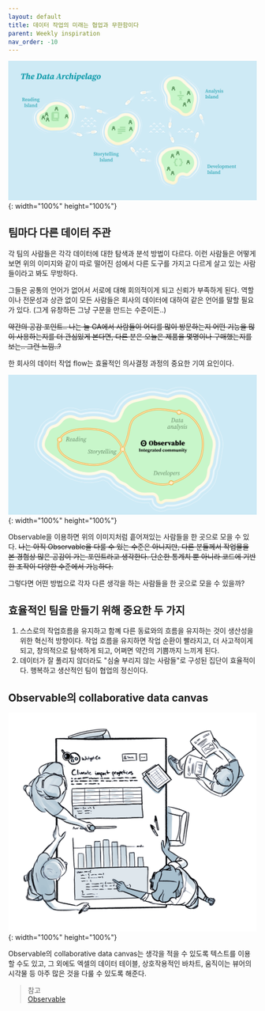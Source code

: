 ```yaml
---
layout: default
title: 데이터 작업의 미래는 협업과 무한함이다
parent: Weekly inspiration
nav_order: -10
---
```



![데이터는 탐색과 분석 사이에서 순항하는 과정이다](../../assets/images/posts/Data_driven_1.png){: width="100%" height="100%"}

## 팀마다 다른 데이터 주관

각 팀의 사람들은 각각 데이터에 대한 탐색과 분석 방법이 다르다. 이런 사람들은 어떻게 보면 위의 이미지와 같이 따로 떨어진 섬에서 다른 도구를 가지고 다르게 살고 있는 사람들이라고 봐도 무방하다.

그들은 공통의 언어가 없어서 서로에 대해 회의적이게 되고 신뢰가 부족하게 된다. 역할이나 전문성과 상관 없이 모든 사람들은 회사의 데이터에 대하여 같은 언어를 말할 필요가 있다. (그게 유창하든 그냥 구문을 만드는 수준이든..)

~~약간의 공감 포인트.. 나는 늘 GA에서 사람들이 어디를 많이 방문하는지 어떤 기능을 많이 사용하는지를 더 관심있게 본다면, 다른 분은 오늘은 제품을 몇명이나 구매했는지를 보는.. 그런 느낌..?~~

한 회사의 데이터 작업 flow는 효율적인 의사결정 과정의 중요한 기여 요인이다.

![데이터는 탐색과 분석 사이를 잘 합쳐야 한다는 것을 표현한 이미지](../../assets/images/posts/Data_driven_2.png){: width="100%" height="100%"}


Observable을 이용하면 위의 이미지처럼 흩어져있는 사람들을 한 곳으로 모을 수 있다. ~~나는 아직 Observable을 다룰 수 있는 수준은 아니지만, 다른 분들께서 작업물을 본 경험상 많은 공감이 가는 포인트라고 생각한다. 단순한 통계치 뿐 아니라 코드에 기반한 조작이 다양한 수준에서 가능하다.~~

그렇다면 어떤 방법으로 각자 다른 생각을 하는 사람들을 한 곳으로 모을 수 있을까?

## 효율적인 팀을 만들기 위해 중요한 두 가지

<ol>
  <li>스스로의 작업흐름을 유지하고 함꼐 다른 동료와의 흐름을 유지하는 것이 생산성을 위한 혁신적 방향이다. 작업 흐름을 유지하면 작업 순환이 빨라지고, 더 사고적이게 되고, 창의적으로 탐색하게 되고, 어쩌면 약간의 기쁨까지 느끼게 된다.
  <li>데이터가 잘 풀리지 않더라도 "심술 부리지 않는 사람들"로 구성된 집단이 효율적이다. 행복하고 생산적인 팀이 협업의 정신이다.
</ol>


## Observable의 collaborative data canvas

![협업하는 모습](../../assets/images/posts/Data_driven_3.png){: width="100%" height="100%"}

Observable의 collaborative data canvas는 생각을 적을 수 있도록 텍스트를 이용할 수도 있고, 그 외에도 엑셀의 데이터 테이블, 상호작용적인 바차트, 움직이는 뷰어의 시각물 등 아주 많은 것을 다룰 수 있도록 해준다. 


> 참고<br>
> [Observable](https://observablehq.com/@observablehq/future-of-data-work-collaboration-and-no-limits)
